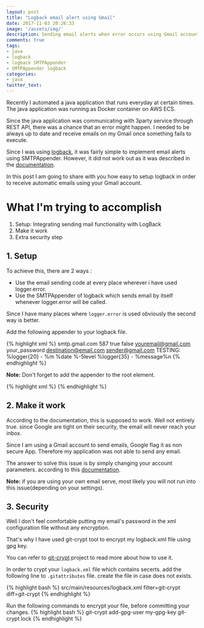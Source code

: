 ```yaml
---
layout: post
title: "Logback email alert using Gmail"
date: 2017-11-03 20:26:33
image: '/assets/img/'
description: Sending email alerts when error occurs using Gmail account and Logback
comments: true
tags:
- java
- logback
- logback SMTPAppender
- SMTPAppender logback
categories:
- java
twitter_text:
---
```


Recently I automated a java application that runs everyday at certain times. The java application was running as Docker container on AWS ECS.

Since the java application was communicating with 3party service through REST API, there was a chance that an error might happen. I needed to be always up to date and receive emails on my Gmail once something fails to execute.
  
Since I was using [logback](https://logback.qos.ch/), it was fairly simple to implement email alerts using SMTPAppender. However, it did not work out as it was described in the [documentation](https://logback.qos.ch/manual/appenders.html#gmailSTARTTLS).
  
In this post I am going to share with you how easy to setup logback in order to receive automatic emails using your Gmail account. 


# What I'm trying to accomplish

1. Setup: Integrating sending mail functionality with LogBack
2. Make it work
3. Extra security step

## 1. Setup

To achieve this, there are 2 ways :
- Use the email sending code at every place wherever i have used logger.error.
- Use the SMTPAppender of logback which sends email by itself whenever logger.error will be called.

Since I have many places where `logger.error` is used obviously the second way is better.

Add the following appender to your logback file.

{% highlight xml %}
<appender name="EMAIL" class="ch.qos.logback.classic.net.SMTPAppender">
    <smtpHost>smtp.gmail.com</smtpHost>
    <smtpPort>587</smtpPort>
    <STARTTLS>true</STARTTLS>
    <asynchronousSending>false</asynchronousSending>
    <username>youremail@gmail.com</username>
    <password>your_password</password>
    <to>destination@email.com</to>
    <from>sender@gmail.com</from>
    <subject>TESTING: %logger{20} - %m</subject>
    <layout class="ch.qos.logback.classic.PatternLayout">
        <pattern>%date %-5level %logger{35} - %message%n</pattern>
    </layout>
</appender>
{% endhighlight %} 
   
<b>Note:</b> Don't forget to add the appender to the root element.

{% highlight xml %}
<root level="DEBUG">
    <appender-ref ref="EMAIL" />
</root>
{% endhighlight %} 

## 2. Make it work

According to the documentation, this is supposed to work. Well not entirely true. since Google are tight on their security, the email will never reach your inbox.

Since I am using a Gmail account to send emails, Google flag it as non secure App. Therefore my application was not able to send any email.

The answer to solve this issue is by simply changing your account parameters. according to this [documentation](https://support.google.com/accounts/answer/6010255).

<b>Note:</b> if you are using your own email serve, most likely you will not run into this issue(depending on your settings).

## 3. Security

Well I don't feel comfortable putting my email's password in the xml configuration file without any encryption. 

That's why I have used git-crypt tool to encrypt my logback.xml file using gpg key.

You can refer to [git-crypt](https://github.com/AGWA/git-crypt) project to read more about how to use it.

In order to crypt your `logback.xml` file which contains secerts. add the following line to `.gitattributes` file. create the file in case does not exists.

{% highlight bash %}
src/main/resources/logback.xml filter=git-crypt diff=git-crypt
{% endhighlight %}

Run the following commands to encrypt your file, before committing your changes.
{% highlight bash %}
git-crypt add-gpg-user my-gpg-key
git-crypt lock
{% endhighlight %}
